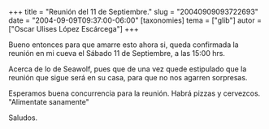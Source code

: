 +++
title = "Reunión del 11 de Septiembre."
slug = "20040909093722693"
date = "2004-09-09T09:37:00-06:00"
[taxonomies]
tema = ["glib"]
autor = ["Oscar Ulises López Escárcega"]
+++

Bueno entonces para que amarre esto ahora si, queda confirmada la
reunión en mi cueva el Sábado 11 de Septiembre, a las 15:00 hrs.

Acerca de lo de Seawolf, pues que de una vez quede estipulado que la
reunión que sigue será en su casa, para que no nos agarren sorpresas.

Esperamos buena concurrencia para la reunión.
Habrá pizzas y cervezcos.
"Alimentate sanamente"

Saludos.
